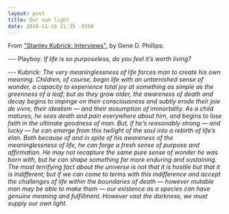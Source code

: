 ```yaml
---
layout: post
title: Our own light
date: 2018-11-16 21:35 -0300
---
```


From ["Stanley Kubrick: Interviews"](https://www.goodreads.com/book/show/62379.Stanley_Kubrick),
by Gene D. Phillips:

--- Playboy: *If life is so purposeless, do you feel it’s worth living?*

--- Kubrick: *The very meaninglessness of life forces man to create his own
meaning. Children, of course, begin life with an untarnished sense of wonder, a
capacity to experience total joy at something as simple as the greenness of a
leaf; but as they grow older, the awareness of death and decay begins to impinge
on their consciousness and subtly erode their joie de vivre, their idealism —
and their assumption of immortality. As a child matures, he sees death and pain
everywhere about him, and begins to lose faith in the ultimate goodness of man.
But, if he’s reasonably strong — and lucky — he can emerge from this twilight of
the soul into a rebirth of life’s elan. Both because of and in spite of his
awareness of the meaninglessness of life, he can forge a fresh sense of purpose
and affirmation. He may not recapture the same pure sense of wonder he was born
with, but he can shape something far more enduring and sustaining. The most
terrifying fact about the universe is not that it is hostile but that it is
indifferent; but if we can come to terms with this indifference and accept the
challenges of life within the boundaries of death — however mutable man may be
able to make them — our existence as a species can have genuine meaning and
fulfillment. However vast the darkness, we must supply our own light.*
